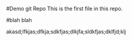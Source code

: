 #Demo git Repo
This is the first file in this repo.

#blah blah

akasd;lfkjas;dfkja;sdkfjas;dlkjfa;sldkfjas;dklfjd;klj